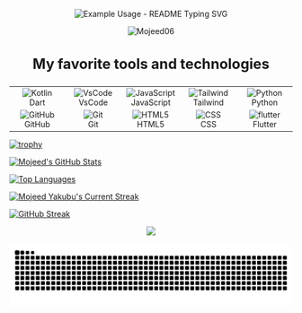 <p align="center">
  <img src="https://readme-typing-svg.demolab.com/?lines=Welcome+to+my+GitHub!;I'm+Mojeed,+a+Developer!;Check+out+my+Repositories!;Hope+you+enjoy!&font=Fira%20Code&center=true&width=400&height=65&duration=4000&pause=1000" alt="Example Usage - README Typing SVG">
</p>

<p align="center"> 
  <img src="https://komarev.com/ghpvc/?username=Mojeed06&label=Profile%20views&color=0e75b6&style=flat" alt="Mojeed06" /> 
</p>

<h3 align="center" style="font-size:25px;">My favorite tools and technologies</h3>

<table align="center">
  <tr>
    <td align="center" width="96">
        <img src="https://skillicons.dev/icons?i=kotlin" alt="Kotlin" width="65" height="65" />
      <br>Dart
    </td>
    <td align="center" width="96">
        <img src="https://skillicons.dev/icons?i=vscode" width="48" height="48" alt="VsCode" />
      <br>VsCode
    </td>    
    <td align="center" width="96">
        <img src="https://techstack-generator.vercel.app/js-icon.svg" alt="JavaScript" width="65" height="65" />
      <br>JavaScript
    </td>
    <td align="center" width="96">
        <img src="https://skillicons.dev/icons?i=tailwind" width="48" height="48" alt="Tailwind" />
      <br>Tailwind
    </td>
    <td align="center" width="96">
        <img src="https://techstack-generator.vercel.app/python-icon.svg" alt="Python" width="65" height="65" />
      <br>Python
    </td>
  </tr>
  <tr>
    <td align="center" width="96">
        <img src="https://techstack-generator.vercel.app/github-icon.svg" alt="GitHub" width="65" height="65" />
      <br>GitHub
    </td>
    <td align="center" width="96"> 
        <img src="https://user-images.githubusercontent.com/25181517/192108372-f71d70ac-7ae6-4c0d-8395-51d8870c2ef0.png" width="48" height="48" alt="Git" />
      <br>Git
    </td>
    <td align="center" width="96">
        <img src="https://skillicons.dev/icons?i=html" width="48" height="48" alt="HTML5" />
      <br>HTML5
    </td>
    <td align="center" width="96">
        <img src="https://skillicons.dev/icons?i=css" width="48" height="48" alt="CSS" />
      <br>CSS
    </td>
    <td align="center" width="96">
        <img src="https://skillicons.dev/icons?i=flutter" width="48" height="48" alt="flutter" />
      <br>Flutter
    </td>
  </tr>
</table>

[![trophy](https://github-profile-trophy.vercel.app/?username=Mojeed06&theme=darkhub)](https://github.com/ryo-ma/github-profile-trophy)

[![Mojeed's GitHub Stats](https://bad-apple-github-readme.vercel.app/api?username=Mojeed06&show_icons=true&count_private=true&line_height=20&icon_color=00b3ff&theme=blue-green&title_color=00b3ff)](#)

[![Top Languages](https://github-readme-mwendwa.vercel.app/api/top-langs/?username=Mojeed06&layout=compact&count_private=true&theme=blue-green&title_color=00b3ff)](#)

[![Mojeed Yakubu's Current Streak](https://streak-stats.demolab.com/?user=Mojeed06&count_private=true&theme=blue-green&title_color=00b3ff)](#)

[![GitHub Streak](https://streak-stats.demolab.com?user=Mojeed06&theme=dark&hide_total_contributions=true&hide_current_streak=true)](https://git.io/streak-stats)

<p align="center">
     <img src="https://capsule-render.vercel.app/api?type=waving&color=gradient&height=100&section=footer"/>
</p>
 </div>  
  <a href="#-my-github-stats--"><img src="https://raw.githubusercontent.com/BEPb/BEPb/output/github-contribution-grid-snake.svg" alt="GitHub Streak" /></a>

